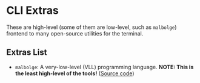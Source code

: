 # CLI Extras
These are high-level (some of them are low-level, such as `malbolge`) frontend to many open-source
utilities for the terminal.

## Extras List
* `malbolge`: A very-low-level (VLL) programming language. **NOTE: This is the least high-level of the tools!** ([Source code](./malbolge.c))
